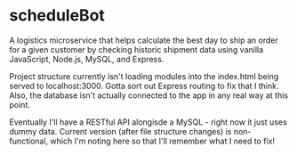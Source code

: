 # scheduleBot

A logistics microservice that helps calculate the best day to ship an order for
a given customer by checking historic shipment data using vanilla JavaScript, Node.js, MySQL, and Express.

Project structure currently isn't loading modules into the index.html being served to localhost:3000. Gotta sort out Express routing to fix that I think. Also, the database isn't actually connected to the app in any real way at this point.

Eventually I'll have a RESTful API alongisde a MySQL - right now it just uses dummy data. Current version (after file structure changes) is non-functional, which I'm noting here so that I'll remember what I need to fix!
